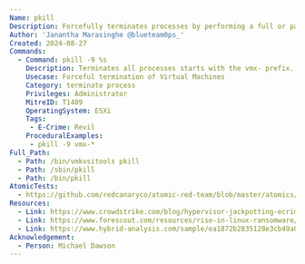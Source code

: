 ```yaml
---
Name: pkill
Description: Forcefully terminates processes by performing a full or partial match based on the process name. It is commonly exploited by adversaries to abruptly stop running Virtual Machine (VM) executable processes. This is usually performed prior to ransomware deployment.
Author: 'Janantha Marasinghe @blueteam0ps_'
Created: 2024-08-27
Commands:
  - Command: pkill -9 %s
    Description: Terminates all processes starts with the vmx- prefix.
    Usecase: Forceful termination of Virtual Machines
    Category: terminate process
    Privileges: Administrator
    MitreID: T1489
    OperatingSystem: ESXi
    Tags:
     - E-Crime: Revil
    ProceduralExamples:
     - pkill -9 vmx-*
Full_Path:
  - Path: /bin/vmkvsitools pkill 
  - Path: /sbin/pkill
  - Path: /bin/pkill
AtomicTests:
  - https://github.com/redcanaryco/atomic-red-team/blob/master/atomics/T1529/T1529.md#atomic-test-13---esxi---terminates-vms-using-pkill
Resources:
  - Link: https://www.crowdstrike.com/blog/hypervisor-jackpotting-ecrime-actors-increase-targeting-of-esxi-servers/
  - Link: https://www.forescout.com/resources/rise-in-linux-ransomware/
  - Link: https://www.hybrid-analysis.com/sample/ea1872b2835128e3cb49a0bc27e4727ca33c4e6eba1e80422db19b505f965bc4/60db1f3adc8afe020254a5f3
Acknowledgement:
  - Person: Michael Dawson
---
```


